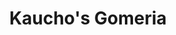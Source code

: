 ---
title: "Kaucho's Gomeria"
url: /ciudad-autonoma-de-buenos-aires/kauchos-gomeria/
shop: reparación de automóviles
---